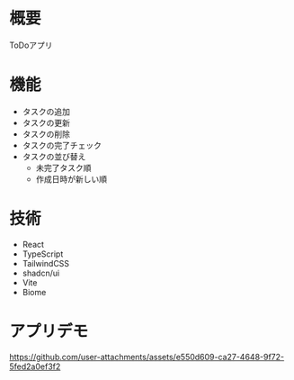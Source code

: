 # 概要

ToDoアプリ

# 機能

- タスクの追加
- タスクの更新
- タスクの削除
- タスクの完了チェック
- タスクの並び替え
  - 未完了タスク順
  - 作成日時が新しい順


# 技術

- React
- TypeScript
- TailwindCSS
- shadcn/ui
- Vite
- Biome


# アプリデモ

https://github.com/user-attachments/assets/e550d609-ca27-4648-9f72-5fed2a0ef3f2
